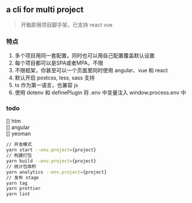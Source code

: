 ## a cli for multi project

> 开箱即用项目脚手架，已支持 react vue 

### 特点

1. 多个项目用同一套配置，同时也可以用自己配置覆盖默认设置
2. 每个项目都可以是SPA或者MPA，不限
3. 不限框架，你甚至可以一个页面里同时使用 angular、vue 和 react
4. 默认开启 postcss, less, sass 支持
5. ts 作为第一语言，也兼容 js
6. 使用 dotenv 和 definePlugin 将 .env 中变量注入 window.process.env 中

### todo

[] htm  
[] angular  
[] yeoman  


``` bash
// 开发模式
yarn start --env.project={project}
// 构建打包
yarn build --env.project={project}
// 统计包体积
yarn analytics --env.project={project}
// 发布 stage
yarn tag
yarn prettier
yarn lint

```
